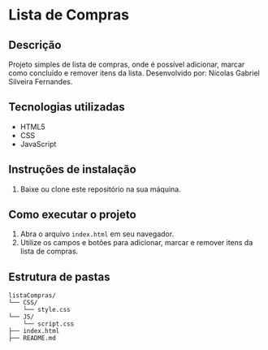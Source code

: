 # Lista de Compras

## Descrição
Projeto simples de lista de compras, onde é possível adicionar, marcar como concluído e remover itens da lista. Desenvolvido por: Nícolas Gabriel Silveira Fernandes.

## Tecnologias utilizadas
- HTML5
- CSS
- JavaScript

## Instruções de instalação
1. Baixe ou clone este repositório na sua máquina.

## Como executar o projeto
1. Abra o arquivo `index.html` em seu navegador.
2. Utilize os campos e botões para adicionar, marcar e remover itens da lista de compras.

## Estrutura de pastas
```
listaCompras/
└── CSS/
	└── style.css
└── JS/
	└── script.css
├── index.html
├── README.md

```